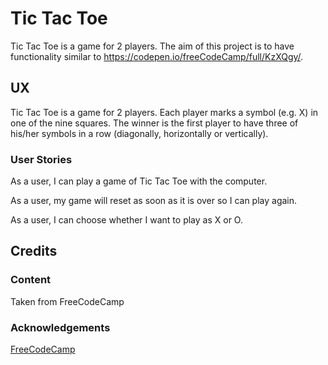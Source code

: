 # Tic Tac Toe

Tic Tac Toe is a game for 2 players.  The aim of this project is to have functionality
similar to https://codepen.io/freeCodeCamp/full/KzXQgy/.

## UX

Tic Tac Toe is a game for 2 players.  Each player marks a symbol (e.g. X) in one of the nine squares.
The winner is the first player to have three of his/her symbols in a row (diagonally, horizontally or vertically).

### User Stories

As a user, I can play a game of Tic Tac Toe with the computer.

As a user, my game will reset as soon as it is over so I can play again.

As a user, I can choose whether I want to play as X or O.

## Credits

### Content

Taken from FreeCodeCamp

### Acknowledgements

[FreeCodeCamp](https://www.freecodecamp.org)
